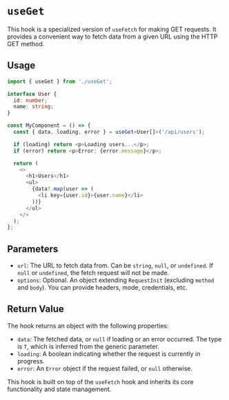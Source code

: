 <!-- docs/useGet.md -->

# `useGet`

This hook is a specialized version of `useFetch` for making GET requests. It provides a convenient way to fetch data from a given URL using the HTTP GET method.

## Usage

```typescript
import { useGet } from './useGet';

interface User {
  id: number;
  name: string;
}

const MyComponent = () => {
  const { data, loading, error } = useGet<User[]>('/api/users');

  if (loading) return <p>Loading users...</p>;
  if (error) return <p>Error: {error.message}</p>;

  return (
    <>
      <h1>Users</h1>
      <ul>
        {data?.map(user => (
          <li key={user.id}>{user.name}</li>
        ))}
      </ul>
    </>
  );
};
```

## Parameters

- `url`: The URL to fetch data from. Can be `string`, `null`, or `undefined`. If `null` or `undefined`, the fetch request will not be made.
- `options`: Optional. An object extending `RequestInit` (excluding `method` and `body`). You can provide headers, mode, credentials, etc.

## Return Value

The hook returns an object with the following properties:

- `data`: The fetched data, or `null` if loading or an error occurred. The type is `T`, which is inferred from the generic parameter.
- `loading`: A boolean indicating whether the request is currently in progress.
- `error`: An `Error` object if the request failed, or `null` otherwise.

This hook is built on top of the `useFetch` hook and inherits its core functionality and state management.
